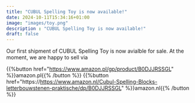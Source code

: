 ```yaml
---
title: "CUBUL Spelling Toy is now available!"
date: 2024-10-11T15:34:16+01:00
image: "images/toy.png"
description : "CUBUL Spelling Toy is now available!"
draft: false
---
```


Our first shipment of CUBUL Spelling Toy is now avialble for sale. At the moment, we are happy to sell via

{{%button href="https://www.amazon.pl/gp/product/B0DJJRSSGL" %}}amazon.pl{{% /button %}}
{{%button href="https://https://www.amazon.nl/Cubul-Spelling-Blocks-letterbouwstenen-praktische/dp/B0DJJRSSGL" %}}amazon.nl{{% /button %}}

